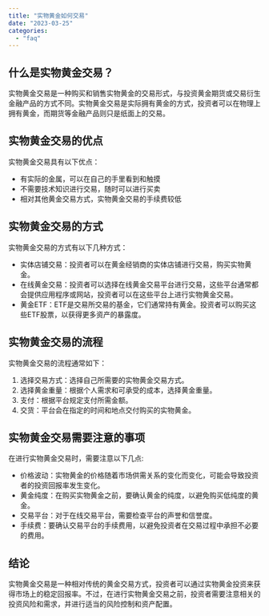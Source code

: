 ```yaml
---
title: "实物黄金如何交易"
date: "2023-03-25"
categories: 
  - "faq"
---
```


## 什么是实物黄金交易？

实物黄金交易是一种购买和销售实物黄金的交易形式，与投资黄金期货或交易衍生金融产品的方式不同。实物黄金交易是实际拥有黄金的方式，投资者可以在物理上拥有黄金，而期货等金融产品则只是纸面上的交易。

## 实物黄金交易的优点

实物黄金交易具有以下优点：

- 有实际的金属，可以在自己的手里看到和触摸
- 不需要技术知识进行交易，随时可以进行买卖
- 相对其他黄金交易方式，实物黄金交易的手续费较低

## 实物黄金交易的方式

实物黄金交易的方式有以下几种方式：

- 实体店铺交易：投资者可以在黄金经销商的实体店铺进行交易，购买实物黄金。
- 在线黄金交易：投资者可以选择在线黄金交易平台进行交易，这些平台通常都会提供应用程序或网站，投资者可以在这些平台上进行实物黄金交易。
- 黄金ETF：ETF是交易所交易的基金，它们通常持有黄金。投资者可以购买这些ETF股票，以获得更多资产的暴露度。

## 实物黄金交易的流程

实物黄金交易的流程通常如下：

1. 选择交易方式：选择自己所需要的实物黄金交易方式。
2. 选择黄金重量：根据个人需求和可承受的成本，选择黄金重量。
3. 支付：根据平台规定支付所需金额。
4. 交货：平台会在指定的时间和地点交付购买的实物黄金。

## 实物黄金交易需要注意的事项

在进行实物黄金交易时，需要注意以下几点:

- 价格波动：实物黄金的价格随着市场供需关系的变化而变化，可能会导致投资者的投资回报率发生变化。
- 黄金纯度：在购买实物黄金之前，要确认黄金的纯度，以避免购买低纯度的黄金。
- 交易平台：对于在线交易平台，需要检查平台的声誉和信誉度。
- 手续费：要确认交易平台的手续费用，以避免投资者在交易过程中承担不必要的费用。

## 结论

实物黄金交易是一种相对传统的黄金交易方式，投资者可以通过实物黄金投资来获得市场上的稳定回报率。不过，在进行实物黄金交易之前，投资者需要注意相关的投资风险和需求，并进行适当的风险控制和资产配置。
